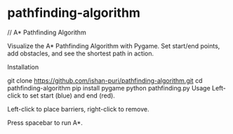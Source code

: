 # pathfinding-algorithm
// A* Pathfinding Algorithm

Visualize the A* Pathfinding Algorithm with Pygame. Set start/end points, add obstacles, and see the shortest path in action.

Installation

git clone https://github.com/ishan-puri/pathfinding-algorithm.git
cd pathfinding-algorithm
pip install pygame
python pathfinding.py
Usage
Left-click to set start (blue) and end (red).

Left-click to place barriers, right-click to remove.

Press spacebar to run A*.

